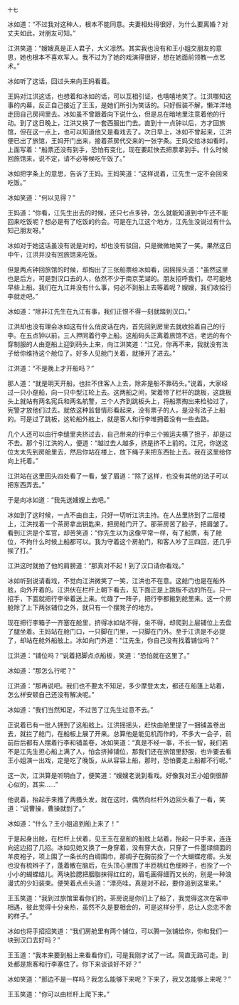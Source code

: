     十七 

   冰如道：“不过我对这种人，根本不能同意。夫妻相处得很好，为什么要离婚？对丈夫如此，对朋友可知。”

   江洪笑道：“嫂嫂真是正人君子，大义凛然。其实我也没有和王小姐交朋友的意思，她也根本不喜欢军人。我不过为了她的戏演得很好，想在她面前领教一点艺术。”

   冰如听了这话，回过头来向王妈看着。

   王妈对江洪这话，也想着和冰如的话，可以互相引证，也嘻嘻地笑了。江洪哪知这事的内幕，反正自己接近了王玉，是她们所引为笑话的。只好假装不解，懒洋洋地走回自己房间里去。冰如虽不曾跟着向下说什么，但是总在暗地里注意着他的行动。到了这日晚上，江洪又换了一套西服出门去。直到十一点钟以后，方才回旅馆，但在这一点上，也可以知道他又是看戏去了。次日早上，冰如不曾起来，江洪便已出了旅馆，王妈开门出来，接着茶房代交来的一张字条。王妈交给冰如看时，上面写着：“船票还没有到手，恐怕有变化，现在要赶快去把票拿到手。什么时候回旅馆来，说不定，请不必等候吃午饭了。”

   冰如把字条上的意思，告诉了王妈。王妈笑道：“这样说着，江先生一定不会回来吃饭。”

   冰如笑道：“何以见得？”

   王妈道：“你看，江先生出去的时候，还只七点多钟，怎么就能知道到中午还不能回来吃饭呢？想必是有了吃饭的约会。可是在九江这个地方，江先生没说过有什么知己朋友呀。”

   冰如对于她这话虽没有说是对的，却也没有驳回，只是微微地笑了一笑。果然这日中午，江洪并没有回旅馆来吃饭。

   但是两点钟回旅馆的时候，却掏出了三张船票给冰如看，因摇摇头道：“虽然这里也是后方，可是到汉口去的人，依然不少于南京芜湖的。朋友招呼我们，尽可能地早些上船。我们在九江并没有什么事，何必不到船上去等着呢？嫂嫂，我们收拾行李就走吧。”

   冰如道：“除非江先生在九江有事，我们正恨不得一刻就踏到汉口。”

   江洪却也没有理会冰如这有什么俏皮话在内，首先回到房里去就收拾着自己的行李。在五点钟以前，三人押同着行李上船。这船码头正离着旅馆不远，老远的有个穿制服的人由趸船上迎到码头上来，向江洪笑道：“江兄，你再不来，我就没有法子给你维持这个舱位了。好多人见舱门关着，就捶开了进去。”

   江洪道：“不是晚上才开船吗？”

   那人道：“就是明天开船，也拦不住客人上去，除非是船不靠码头。”说着，大家经过一只小趸船，向一只中型江轮上去。这两船之间，架着带了栏杆的跳板，这跳板头上就站有两名宪兵和两名航警，三个人齐到跳板头上，将船票掏出来检验过了，宪警才放他们过去。就依这种监督情形看起来，没有票子的人，是没有法子上船的。可是过了跳板，这轮船外舷上，就是客人和行李堆拥着没有一些去路。

   几个人还可以由行李缝里夹挤过去，自己带来的行李三个搬运夫横了担子，却是过不去。那个引江洪的人，便道：“越过去人越多，挤是挤不上前的。江兄，你送这位太太先到房舱里去，然后你站在楼上，放下绳子来把东西扯上去。我在这里给你向上托着。”

   江洪站在这里回头四处看了一看，皱了眉道：“除了这样，也没有其他的法子可以把东西弄去。”

   于是向冰如道：“我先送嫂嫂上去吧。”

   冰如到了这时候，一点不由自主，只好一切听江洪主持。在人丛里挤到了二层楼上，江洪找着一个茶房拿出钥匙来，把房舱门开了。那茶房苦了脸子，把眉皱了。看到江洪是个军官，却苦笑道：“你先生以为这像平常一样，有了船票，有了舱位，不拘什么时候上船都可以。我为守着这个房舱门，和客人吵了三四回，还几乎挨了打。”

   江洪这时就拍了他的肩膀道：“那真对不起！到了汉口请你看戏。”

   冰如听到说请看戏，不觉向江洪微笑了一笑，江洪也不在意。这舱门也是在船外舷，向外开着的。江洪伏在栏杆上朝下看去，见下面正是上跳板不远的所在。只一招手，下面就把行李举着送上来。忙碌了一阵子，把行李都搬到舱里来。这一个房舱除了上下两张铺位之外，就只有一个摆凳子的地方。

   现在把行李箱子一齐塞在舱里，挤得冰如站不得，坐不得，却爬到上层铺位上去盘了腿坐着。王妈站在舱门口，一只脚在门里，一只脚在门外。至于江洪是不必提了，却站在舱外船舷上。冰如向门外道：“江先生，你自己没有找着铺位吗？”

   江洪道：“铺位吗？”说着把脚点点船板，笑道：“恐怕就在这里了。”

   冰如道：“那怎么行呢？”

   江洪道：“那再说吧。我们也不要太不知足，多少摩登太太，都还在船篷上站着，怎么样安顿自己还没有解决呢。”

   冰如道：“我们当然知足，不过苦了江先生过意不去。”

   正说着已有一批人拥到了这船舷上。江洪摇摇头，赶快由舱里提了一捆铺盖卷出去，就拦了舱门，在船板上展了开来。总算他是能见机而作的，不多大一会子，前前后后都有人摆着行李和铺盖卷，冰如笑道：“真是不经一事，不长一智，我们若不是江先生担心船上满了人，怕会挤掉铺位，那我们还在旅馆里舒服，也许要去看王小姐演一出戏，定是吃了晚饭，从从容容上船，那时，恐怕要走上船都不行呢。”

   这一次，江洪算是听明白了，便笑道：“嫂嫂老说到看戏。好像我对王小姐倒很醉心似的，其实……”

   他说着，抬起手来搔了两搔头发，就在这时，偶然向栏杆外边回头看了一看，笑道：“说曹操，曹操就到了。”

   冰如道：“什么？王小姐追到船上来了！”

   于是起身出舱，在栏杆上伏着，见王玉在趸船的船舷上站着，抬起一只手来，连连向这边招了几招。冰如见她又换了一身穿着，没有穿大衣，只穿了一件墨绿绸面的羊皮袍子，项上围了一条长的白绸围巾，那绸子在胸前拴了一个大蝴蝶疙瘩。头发也没有梳辫子了，蓬着散在脑后，在头顶心里围了半匝桃红色细辫子，也拴了一个小小的蝴蝶结儿。两块脸腮把胭脂抹得红红的，眉毛画得细而又长的，别是一种浪漫式的少妇装束。便笑着点点头道：“漂亮哇。真是对不起，要你追到这里来。”

   王玉笑道：“我到过旅馆里看你们的。茶房说是你们上了船了，我觉得这次在客中相遇，彼此觉得十分亲热，虽然不久是要相会的，可是这样分手，总让人恋恋不舍的样子。”

   冰如也将手招招笑道：“我们房舱里有两个铺位，可以腾一张铺给你，你和我们一块到汉口去好吗？”

   王玉道：“我本来要到船上来看看你们，可是我刚才试了一试。简直无路可走。到处都是旅客和行李塞住了。你下来谈谈好不好？”

   冰如笑道：“那边不是一样吗？我怎么能够下来呢？下来了，我又怎能够上来呢？”

   王玉笑道：“你可以由栏杆上爬下来。”

